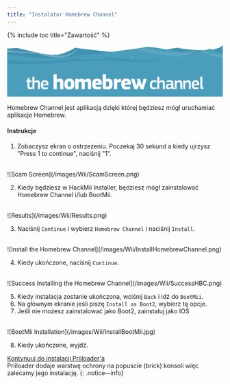 ```yaml
---
title: "Instalator Homebrew Channel"
---
```


{% include toc title="Zawartość" %}

![HBC Logo](/images/hbc.png)

Homebrew Channel jest aplikacją dzięki której będziesz mógł uruchamiać aplikacje Homebrew.

#### Instrukcje

1. Zobaczysz ekran o ostrzeżeniu. Poczekaj 30 sekund a kiedy ujrzysz "Press 1 to continue", naciśnij "1".
<br>
![Scam Screen](/images/Wii/ScamScreen.png)

2. Kiedy będziesz w HackMii Installer, będziesz mógł zainstalować Homebrew Channel i/lub BootMii.
<br>
![Results](/images/Wii/Results.png)

3. Naciśnij `Continue` i wybierz `Homebrew Channel` i naciśnij `Install`.
<br>
![Install the Homebrew Channel](/images/Wii/InstallHomebrewChannel.png)

4. Kiedy ukończone, naciśnij `Continue`.
<br>
![Success Installing the Homebrew Channel](/images/Wii/SuccessHBC.png)

5. Kiedy instalacja zostanie ukończona, wciśnij `Back` i idź do `BootMii`.
6. Na głównym ekranie jeśli piszę `Install as Boot2`, wybierz tą opcje.
7. Jeśli nie możesz zainstalować jako Boot2, zainstaluj jako IOS
<br>
![BootMii Installation](/images/Wii/InstallBootMii.jpg)

8. Kiedy ukończone, wyjdź.

[Kontynuuj do instalacji Priiloader'a](priiloader)<br>
Priiloader dodaje warstwę ochrony na popuscie (brick) konsoli więc zalecamy jego instalację.
{: .notice--info}
